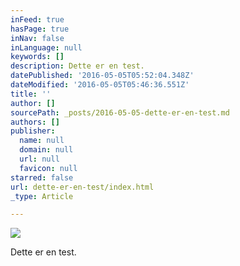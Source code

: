 ```yaml
---
inFeed: true
hasPage: true
inNav: false
inLanguage: null
keywords: []
description: Dette er en test.
datePublished: '2016-05-05T05:52:04.348Z'
dateModified: '2016-05-05T05:46:36.551Z'
title: ''
author: []
sourcePath: _posts/2016-05-05-dette-er-en-test.md
authors: []
publisher:
  name: null
  domain: null
  url: null
  favicon: null
starred: false
url: dette-er-en-test/index.html
_type: Article

---
```

![](https://the-grid-user-content.s3-us-west-2.amazonaws.com/49879719-9afb-46f2-9761-436b65b2f6ff.png)

Dette er en test.